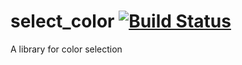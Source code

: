 select_color [![Build Status](https://travis-ci.org/PistonDevelopers/select_color.svg)](https://travis-ci.org/PistonDevelopers/select_color)
============

A library for color selection
